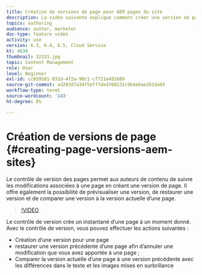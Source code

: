 ```yaml
---
title: Création de versions de page pour AEM pages du site
description: La vidéo suivante explique comment créer une version de page, prévisualiser, restaurer une version de page et comparer la version actuelle de la page à une version enregistrée.
topics: authoring
audience: author, marketer
doc-type: feature video
activity: use
version: 6.3, 6.4, 6.5, Cloud Service
kt: 4630
thumbnail: 32151.jpg
topic: Content Management
role: User
level: Beginner
exl-id: cc659581-031d-4f2a-90c1-cf721e481689
source-git-commit: ad203d7a34f5eff7de4768131c9b4ebae261da93
workflow-type: tm+mt
source-wordcount: '143'
ht-degree: 0%

---
```


# Création de versions de page {#creating-page-versions-aem-sites}

Le contrôle de version des pages permet aux auteurs de contenu de suivre les modifications associées à une page en créant une version de page. Il offre également la possibilité de prévisualiser une version, de restaurer une version et de comparer une version à la version actuelle d’une page.

>[!VIDEO](https://video.tv.adobe.com/v/32151?quality=9&learn=on)

Le contrôle de version crée un instantané d’une page à un moment donné. Avec le contrôle de version, vous pouvez effectuer les actions suivantes :
* Création d’une version pour une page
* restaurer une version précédente d’une page afin d’annuler une modification que vous avez apportée à une page ;
* Comparer la version actuelle d’une page à une version précédente avec les différences dans le texte et les images mises en surbrillance
